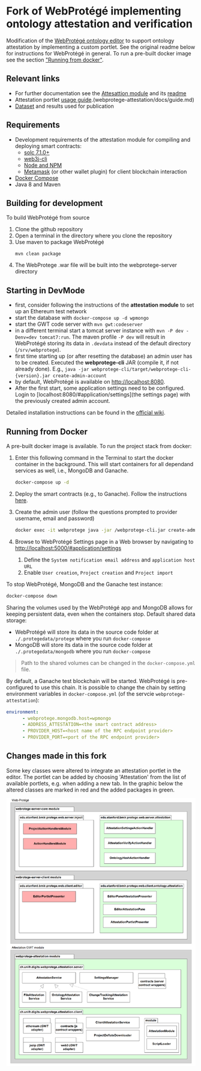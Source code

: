 Fork of WebProtégé implementing ontology attestation and verification
==========

Modification of the [WebProtégé ontology editor](https://github.com/protegeproject/webprotege) to support ontology attestation by implementing a custom portlet. See the original readme below for 
instructions for WebProtégé in general. To run a pre-built docker image see the section ["Running from docker"](#running-from-docker).

## Relevant links
- For further documentation see the [Attesattion module](webprotege-attestation) and its [readme](webprotege-attestation/readme.md)
- Attestation portlet [usage guide](docs/guide.md).(webprotege-attestation/docs/guide.md)
- [Dataset](https://github.com/curtys/webprotege-attestation/tree/master/dataset) and results used for publication

## Requirements

- Development requirements of the attestation module for compiling and deploying smart contracts:
   - [solc 7.1.0+](https://docs.soliditylang.org/en/v0.8.10/installing-solidity.html#linux-packages) 
   - [web3j-cli](http://docs.web3j.io/4.8.7/command_line_tools/) 
   - [Node and NPM](https://nodejs.org/en/)
   - [Metamask](metamask.io) (or other wallet plugin) for client blockchain interaction
- [Docker Compose](https://docs.docker.com/compose/install/)
- Java 8 and Maven

## Building for development

To build WebProtégé from source

1. Clone the github repository
2. Open a terminal in the directory where you clone the repository
3. Use maven to package WebProtégé
   ```
   mvn clean package
   ```
4. The WebProtege .war file will be built into the webprotege-server directory

## Starting in DevMode

- first, consider following the instructions of the **attestation module** to set up an Ethereum test network
- start the database with `docker-compose up -d wpmongo`
- start the GWT code server with `mvn gwt:codeserver`
- in a different terminal start a tomcat server instance with `mvn -P dev -Denv=dev tomcat7:run`. The maven profile `-P dev` will result in WebProtégé storing its data in `.devdata` instead of the default directory (`/srv/webprotege`).
- first time starting up (or after resetting the database) an admin user has to be created. 
  Executed the **webprotege-cli** JAR (compile it, if not already done). E.g., 
  `java -jar webprotege-cli/target/webprotege-cli-{version}.jar create-admin-account`
- by default, WebProtégé is available on [http://localhost:8080](http://localhost:8080).
- After the first start, some application settings need to be configured. Login to [localhost:8080/#application/settings](the settings page) with the previously created admin account.

Detailed installation instructions can be found in the [official wiki](https://github.com/protegeproject/webprotege/wiki/WebProt%C3%A9g%C3%A9-4.0.0-Installation).

## Running from Docker

A pre-built docker image is available. To run the project stack from docker:

1. Enter this following command in the Terminal to start the docker container in the background. This will start containers for all dependand services as well, i.e., MongoDB and Ganache.

   ```bash
   docker-compose up -d
   ```
1. Deploy the smart contracts (e.g., to Ganache). Follow the instructions [here](webprotege-attestation/README.md).

1. Create the admin user (follow the questions prompted to provider username, email and password)

   ```bash
   docker exec -it webprotege java -jar /webprotege-cli.jar create-admin-account
   ```

1. Browse to WebProtégé Settings page in a Web browser by navigating to [http://localhost:5000/#application/settings](http://localhost:5000/#application/settings)
    1. Define the `System notification email address` and `application host URL`
    2. Enable `User creation`, `Project creation` and `Project import`

To stop WebProtégé, MongoDB and the Ganache test instance:

   ```bash
   docker-compose down
   ```

Sharing the volumes used by the WebProtégé app and MongoDB allows for keeping persistent data, even when the containers stop. Default shared data storage:

* WebProtégé will store its data in the source code folder at `./.protegedata/protege` where you run `docker-compose`
* MongoDB will store its data in the source code folder at `./.protegedata/mongodb` where you run `docker-compose`

> Path to the shared volumes can be changed in the `docker-compose.yml` file.

By default, a Ganache test blockchain will be started. WebProtégé is pre-configured to use this chain. It is possible to change the chain by setting environment variables in `docker-compose.yml` (of the servcie `webprotege-attestation`):
```yaml
environment:
      - webprotege.mongodb.host=wpmongo
      - ADDRESS_ATTESTATION=<the smart contract address>
      - PROVIDER_HOST=<host name of the RPC endpoint provider>
      - PROVIDER_PORT=<port of the RPC endpoint provider>  
```

## Changes made in this fork
Some key classes were altered to integrate an attestation 
portlet in the editor. The portlet can be added by choosing 'Attestation' from the list of available portlets, 
e.g. when adding a new tab.
In the graphic below the altered classes are marked in red and the added packages in green.

![docs/package_protege.png](docs/package_protege.png)
